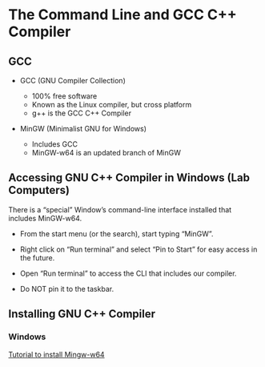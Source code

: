 The Command Line and GCC C++ Compiler
=====================================



GCC
---

-   GCC (GNU Compiler Collection)
    -   100% free software
    -   Known as the Linux compiler, but cross platform
    -   g++ is the GCC C++ Compiler

-   MinGW (Minimalist GNU for Windows)
    -   Includes GCC
    -   MinGW-w64 is an updated branch of MinGW

Accessing GNU C++ Compiler in Windows (Lab Computers)
-----------------------------------------------------

There is a “special” Window’s command-line interface installed that includes
MinGW-w64.

-   From the start menu (or the search), start typing “MinGW”.

-   Right click on “Run terminal” and select “Pin to Start” for easy access in
    the future.

-   Open “Run terminal” to access the CLI that includes our compiler.

-   Do NOT pin it to the taskbar.

Installing GNU C++ Compiler
---------------------------

### Windows

[Tutorial to install Mingw-w64](https://youtu.be/UeqAt5Z0iaA)


